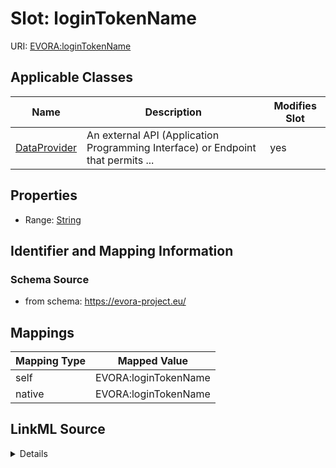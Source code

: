 

# Slot: loginTokenName



URI: [EVORA:loginTokenName](https://evora-project.eu/loginTokenName)



<!-- no inheritance hierarchy -->





## Applicable Classes

| Name | Description | Modifies Slot |
| --- | --- | --- |
| [DataProvider](DataProvider.md) | An external API (Application Programming Interface) or Endpoint that permits ... |  yes  |







## Properties

* Range: [String](String.md)





## Identifier and Mapping Information







### Schema Source


* from schema: https://evora-project.eu/




## Mappings

| Mapping Type | Mapped Value |
| ---  | ---  |
| self | EVORA:loginTokenName |
| native | EVORA:loginTokenName |




## LinkML Source

<details>
```yaml
name: loginTokenName
from_schema: https://evora-project.eu/
rank: 1000
alias: loginTokenName
domain_of:
- DataProvider
range: string

```
</details>